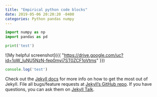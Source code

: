 ```yaml
---
title: "Empirical python code blocks"
date: 2019-05-06 20:20:20 -0400
categories: Python pandas numpy 
---
```



```python
import numpy as np
import pandas as pd

print('test')

```
![My helpful screenshot]({{ "https://drive.google.com/uc?id=1oW_luNU5NzN-fep0myi7ST0ZCF1oVtms" }})

```javascript
console.log('test')
```

Check out the [Jekyll docs][jekyll-docs] for more info on how to get the most out of Jekyll. File all bugs/feature requests at [Jekyll’s GitHub repo][jekyll-gh]. If you have questions, you can ask them on [Jekyll Talk][jekyll-talk].

[jekyll-docs]: https://jekyllrb.com/docs/home
[jekyll-gh]:   https://github.com/jekyll/jekyll
[jekyll-talk]: https://talk.jekyllrb.com/
